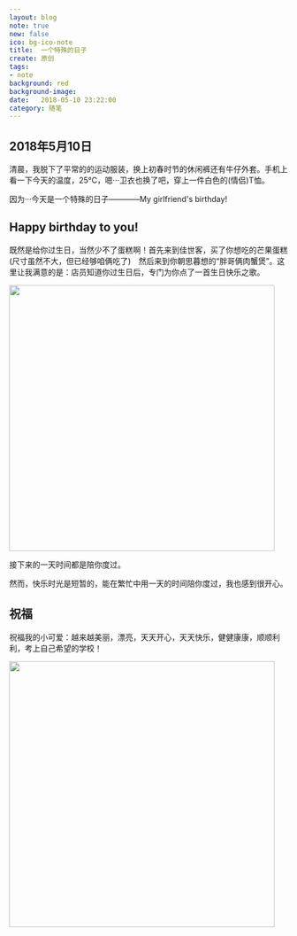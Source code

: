 ```yaml
---
layout: blog
note: true
new: false
ico: bg-ico-note
title:  一个特殊的日子
create: 原创
tags:
- note
background: red
background-image: 
date:   2018-05-10 23:22:00
category: 随笔
---
```


## 2018年5月10日

清晨，我脱下了平常的的运动服装，换上初春时节的休闲裤还有牛仔外套。手机上看一下今天的温度，25℃，嗯···卫衣也换了吧，穿上一件白色的(情侣)T恤。  

因为···今天是一个特殊的日子————My girlfriend's birthday!  

## **Happy birthday to you!**

既然是给你过生日，当然少不了蛋糕啊！首先来到佳世客，买了你想吃的芒果蛋糕(尺寸虽然不大，但已经够咱俩吃了)　然后来到你朝思暮想的“胖哥俩肉蟹煲”。这里让我满意的是：店员知道你过生日后，专门为你点了一首生日快乐之歌。  

<img src="https://hangforfreedom.github.io/thumbnails/birthday.jpg" width="480px" height="480px">  

接下来的一天时间都是陪你度过。  

然而，快乐时光是短暂的，能在繁忙中用一天的时间陪你度过，我也感到很开心。  

## 祝福

祝福我的小可爱：越来越美丽，漂亮，天天开心，天天快乐，健健康康，顺顺利利，考上自己希望的学校！  

<img src="https://hangforfreedom.github.io/thumbnails/birthday1.jpg" alt="" width="480px" height="480px">